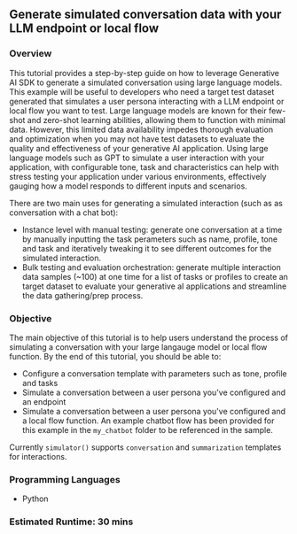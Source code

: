 ## Generate simulated conversation data with your LLM endpoint or local flow

### Overview

This tutorial provides a step-by-step guide on how to leverage Generative AI SDK to generate a simulated conversation using large language models. This example will be useful to developers who need a target test dataset generated that simulates a user persona interacting with a LLM endpoint or local flow you want to test. Large language models are known for their few-shot and zero-shot learning abilities, allowing them to function with minimal data. However, this limited data availability impedes thorough evaluation and optimization when you may not have test datasets to evaluate the quality and effectiveness of your generative AI application. Using large language models such as GPT to simulate a user interaction with your application, with configurable tone, task and characteristics can help with stress testing your application under various environments, effectively gauging how a model responds to different inputs and scenarios.

There are two main uses for generating a simulated interaction (such as as conversation with a chat bot):
- Instance level with manual testing: generate one conversation at a time by manually inputting the task perameters such as name, profile, tone and task and iteratively tweaking it to see different outcomes for the simulated interaction.
- Bulk testing and evaluation orchestration: generate multiple interaction data samples (~100) at one time for a list of tasks or profiles to create an target dataset to evaluate your generative aI applications and streamline the data gathering/prep process.


### Objective

The main objective of this tutorial is to help users understand the process of simulating a conversation with your large langauge model or local flow function. By the end of this tutorial, you should be able to:

 - Configure a conversation template with parameters such as tone, profile and tasks 
 - Simulate a conversation between a user persona you've configured and an endpoint
 - Simulate a conversation between a user persona you've configured and a local flow function. An example chatbot flow has been provided for this example in the `my_chatbot` folder to be referenced in the sample.

Currently `simulator()` supports `conversation` and `summarization` templates for interactions. 

### Programming Languages
 - Python
### Estimated Runtime: 30 mins
